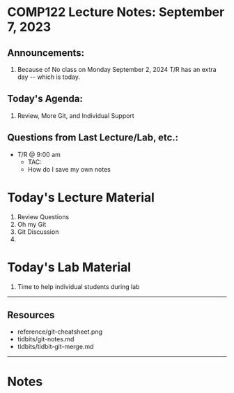# COMP122 Lecture Notes: September 7, 2023

## Announcements:
   1. Because of No class on Monday September 2, 2024
      T/R has an extra day -- which is today.


## Today's Agenda:
   1. Review, More Git, and Individual Support


## Questions from Last Lecture/Lab, etc.:
   * T/R @ 9:00 am
     - TAC: 
     - How do I save my own notes



# Today's Lecture Material
  1. Review Questions
  1. Oh my Git
  1. Git Discussion
  1. 

# Today's Lab Material
  1. Time to help individual students during lab


---
## Resources
   * reference/git-cheatsheet.png
   * tidbits/git-notes.md
   * tidbits/tidbit-git-merge.md 



---
<!-- This section is for student's to place their own notes. -->
<!-- This section will not be updated by the Professor.   -->

# Notes  
